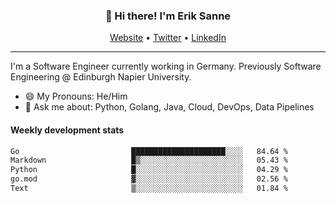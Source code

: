 <h3 align="center">👋 Hi there! I'm Erik Sanne</h3>
<p align="center">
  <a href="https://eriksanne.com">Website</a> •
  <a href="https://twitter.com/ErikKonradSanne">Twitter</a> •
  <a href="https://www.linkedin.com/in/eriksanne/">LinkedIn</a>
</p>

---
I'm a Software Engineer currently working in Germany. Previously Software Engineering @ Edinburgh Napier University.

- 😄 My Pronouns: He/Him
- 💬 Ask me about: Python, Golang, Java, Cloud, DevOps, Data Pipelines

<h4>Weekly development stats</h4>
<!--START_SECTION:waka-->

```txt
Go                         █████████████████████░░░░   84.64 %
Markdown                   █▒░░░░░░░░░░░░░░░░░░░░░░░   05.43 %
Python                     █░░░░░░░░░░░░░░░░░░░░░░░░   04.29 %
go.mod                     ▓░░░░░░░░░░░░░░░░░░░░░░░░   02.56 %
Text                       ▒░░░░░░░░░░░░░░░░░░░░░░░░   01.84 %
```

<!--END_SECTION:waka-->
